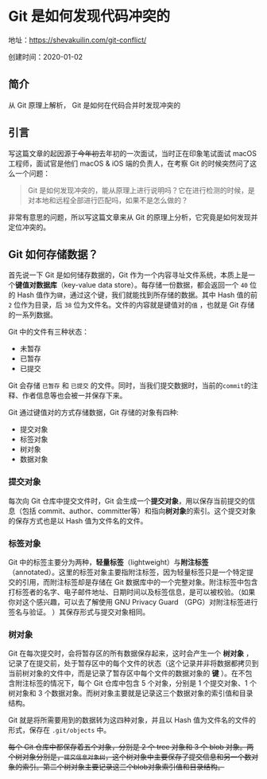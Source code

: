 # Git 是如何发现代码冲突的

地址：https://shevakuilin.com/git-conflict/

创建时间：2020-01-02

## 简介

从 Git 原理上解析， Git 是如何在代码合并时发现冲突的

## 引言

写这篇文章的起因源于~~今年初~~去年初的一次面试，当时正在印象笔试面试 macOS 工程师，面试官是他们 macOS & iOS 端的负责人，在考察 Git 的时候突然问了这么一个问题：

> Git 是如何发现冲突的，能从原理上进行说明吗？它在进行检测的时候，是对本地和远程全部进行匹配吗，如果不是怎么做的？

非常有意思的问题，所以写这篇文章来从 Git 的原理上分析，它究竟是如何发现并定位冲突的。

## Git 如何存储数据？

首先说一下 Git 是如何储存数据的，Git 作为一个内容寻址文件系统，本质上是一个**键值对数据库**（key-value data store）。每存储一份数据，都会返回一个 `40` 位的 Hash 值作为`键`，通过这个键，我们就能找到所存储的数据。其中 Hash 值的前 `2` 位作为目录，后 `38` 位为文件名。文件的内容就是键值对的`值` ，也就是 Git 存储的一系列数据。

Git 中的文件有三种状态：

- 未暂存
- 已暂存
- 已提交

Git 会存储 `已暂存` 和 `已提交` 的文件。同时，当我们提交数据时，当前的`commit`的注释、作者信息等也会被一并保存下来。

Git 通过键值对的方式存储数据，Git 存储的对象有四种:

- 提交对象
- 标签对象
- 树对象
- 数据对象

### 提交对象

每次向 Git 仓库中提交文件时，Git 会生成一个**提交对象**，用以保存当前提交的信息（包括 commit、author、committer等）和指向**树对象**的索引。这个提交对象的保存方式也是以 Hash 值为文件名的文件。

### 标签对象

Git 中的标签主要分为两种，**轻量标签**（lightweight）与**附注标签**（annotated）。这里的标签对象主要指附注标签，因为轻量标签只是一个特定提交的引用，而附注标签却是存储在 Git 数据库中的一个完整对象。附注标签中包含打标签者的名字、电子邮件地址、日期时间以及标签信息，是可以被校验。（如果你对这个感兴趣，可以去了解使用 GNU Privacy Guard （GPG）对附注标签进行签名与验证。 ）其保存形式与提交对象相同。

### 树对象

Git 在每次提交时，会将暂存区的所有数据保存起来，这时会产生一个 **树对象** ，记录了在提交前，处于暂存区中的每个文件的状态（这个记录并非将数据都拷贝到当前树对象的文件中，而是记录了暂存区中每个文件的数据对象的 **键** ）。在不包含附注标签的情况下，每个 Git 仓库中包含 5 个对象，分别是 1 个提交对象、1 个 树对象和 3 个数据对象。而树对象主要就是记录这三个数据对象的索引值和目录结构。

Git 就是将所需要用到的数据转为这四种对象，并且以 Hash 值为文件名的文件的形式，保存在 `.git/objects` 中。

~~每个 Git 仓库中都保存着五个对象，分别是 2 个 tree 对象和 3 个 blob 对象。两个树对象分别是，`提交信息对象树`，这个树对象中主要保存了提交信息和另一个数对象的索引。第二个树对象主要记录这三个blob对象索引值和目录结构。~~